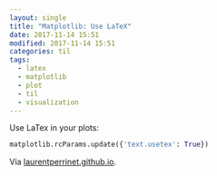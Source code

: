 ```yaml
---
layout: single
title: "Matplotlib: Use LaTeX"
date: 2017-11-14 15:51
modified: 2017-11-14 15:51
categories: til
tags:
  - latex
  - matplotlib
  - plot
  - til
  - visualization
---
```


Use LaTex in your plots:

```python
matplotlib.rcParams.update({'text.usetex': True})
```

Via [laurentperrinet.github.io](https://laurentperrinet.github.io/sciblog/posts/2015-01-07-the-right-imports-in-a-notebook.html).
